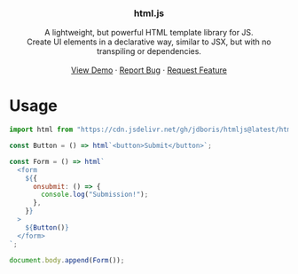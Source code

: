 <h3 align="center">html.js</h3>

  <p align="center">
    A lightweight, but powerful HTML template library for JS.
    <br />
    Create UI elements in a declarative way, similar to JSX, but with no transpiling or dependencies.
    <br />
    <br />
    <a href="https://jdboris.github.io/htmljs/examples/product-list/product-list.html">View Demo</a>
    ·
    <a href="https://github.com/jdboris/htmljs/issues">Report Bug</a>
    ·
    <a href="https://github.com/jdboris/htmljs/issues">Request Feature</a>
  </p>
</div>

# Usage

```javascript
import html from "https://cdn.jsdelivr.net/gh/jdboris/htmljs@latest/html.js";

const Button = () => html`<button>Submit</button>`;

const Form = () => html`
  <form
    ${{
      onsubmit: () => {
        console.log("Submission!");
      },
    }}
  >
    ${Button()}
  </form>
`;

document.body.append(Form());
```
